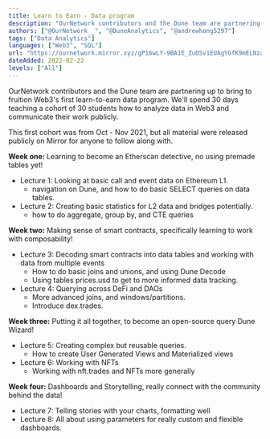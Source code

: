 ```yaml
---
title: Learn to Earn - Data program
description: "OurNetwork contributors and the Dune team are partnering up to bring to fruition Web3's first learn-to-earn data program"
authors: ["@OurNetwork__", "@DuneAnalytics", "@andrewhong5297"]
tags: ["Data Analytics"]
languages: ["Web3", "SQL"]
url: "https://ournetwork.mirror.xyz/gP16wLY-9BA1E_ZuOSv1EUAgYGfK9mELNza8cfgMWPQ"
dateAdded: 2022-02-22
levels: ["All"]
---
```


OurNetwork contributors and the Dune team are partnering up to bring to fruition Web3's first learn-to-earn data program. We'll spend 30 days teaching a cohort of 30 students how to analyze data in Web3 and communicate their work publicly.

This first cohort was from Oct - Nov 2021, but all material were released publicly on Mirror for anyone to follow along with. 

**Week one:** Learning to become an Etherscan detective, no using premade tables yet!

- Lecture 1: Looking at basic call and event data on Ethereum L1.
  - navigation on Dune, and how to do basic SELECT queries on data tables.
- Lecture 2: Creating basic statistics for L2 data and bridges potentially.
  - how to do aggregate, group by, and CTE queries

**Week two:** Making sense of smart contracts, specifically learning to work with composability!

- Lecture 3: Decoding smart contracts into data tables and working with data from multiple events
  - How to do basic joins and unions, and using Dune Decode
  - Using tables prices.usd to get to more informed data tracking.
- Lecture 4: Querying across DeFi and DAOs
  - More advanced joins, and windows/partitions.
  - Introduce dex.trades.

**Week three:** Putting it all together, to become an open-source query Dune Wizard!

- Lecture 5: Creating complex but reusable queries.
  - How to create User Generated Views and Materialized views
- Lecture 6: Working with NFTs
  - Working with nft.trades and NFTs more generally

**Week four:** Dashboards and Storytelling, really connect with the community behind the data!

- Lecture 7: Telling stories with your charts, formatting well
- Lecture 8: All about using parameters for really custom and flexible dashboards.
